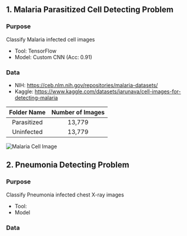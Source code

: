 ## 1. Malaria Parasitized Cell Detecting Problem
### Purpose
Classify Malaria infected cell images
- Tool: TensorFlow
- Model: Custom CNN (Acc: 0.91)

### Data
- NIH: https://ceb.nlm.nih.gov/repositories/malaria-datasets/
- Kaggle: https://www.kaggle.com/datasets/iarunava/cell-images-for-detecting-malaria

|Folder Name|Number of Images|
|:---:|:---:|
|Parasitized|13,779|
|Uninfected|13,779|

![Malaria Cell Image](https://user-images.githubusercontent.com/109048687/211257179-87cedf5f-5ad9-4b91-bb5a-8bd60ce24222.png)


## 2. Pneumonia Detecting Problem
### Purpose
Classify Pneumonia infected chest X-ray images
- Tool:
- Model

### Data


